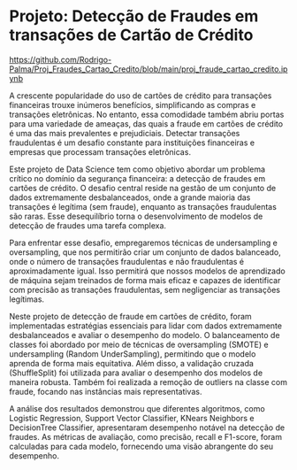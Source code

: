 # Projeto: Detecção de Fraudes em transações de Cartão de Crédito

https://github.com/Rodrigo-Palma/Proj_Fraudes_Cartao_Credito/blob/main/proj_fraude_cartao_credito.ipynb

A crescente popularidade do uso de cartões de crédito para transações financeiras trouxe inúmeros benefícios, simplificando as compras e transações eletrônicas. No entanto, essa comodidade também abriu portas para uma variedade de ameaças, das quais a fraude em cartões de crédito é uma das mais prevalentes e prejudiciais. Detectar transações fraudulentas é um desafio constante para instituições financeiras e empresas que processam transações eletrônicas.

Este projeto de Data Science tem como objetivo abordar um problema crítico no domínio da segurança financeira: a detecção de fraudes em cartões de crédito. O desafio central reside na gestão de um conjunto de dados extremamente desbalanceados, onde a grande maioria das transações é legítima (sem fraude), enquanto as transações fraudulentas são raras. Esse desequilíbrio torna o desenvolvimento de modelos de detecção de fraudes uma tarefa complexa.

Para enfrentar esse desafio, empregaremos técnicas de undersampling e oversampling, que nos permitirão criar um conjunto de dados balanceado, onde o número de transações fraudulentas e não fraudulentas é aproximadamente igual. Isso permitirá que nossos modelos de aprendizado de máquina sejam treinados de forma mais eficaz e capazes de identificar com precisão as transações fraudulentas, sem negligenciar as transações legítimas.

Neste projeto de detecção de fraude em cartões de crédito, foram implementadas estratégias essenciais para lidar com dados extremamente desbalanceados e avaliar o desempenho do modelo. O balanceamento de classes foi abordado por meio de técnicas de oversampling (SMOTE) e undersampling (Random UnderSampling), permitindo que o modelo aprenda de forma mais equitativa. Além disso, a validação cruzada (ShuffleSplit) foi utilizada para avaliar o desempenho dos modelos de maneira robusta. Também foi realizada a remoção de outliers na classe com fraude, focando nas instâncias mais representativas.

A análise dos resultados demonstrou que diferentes algoritmos, como Logistic Regression, Support Vector Classifier, KNears Neighbors e DecisionTree Classifier, apresentaram desempenho notável na detecção de fraudes. As métricas de avaliação, como precisão, recall e F1-score, foram calculadas para cada modelo, fornecendo uma visão abrangente do seu desempenho.